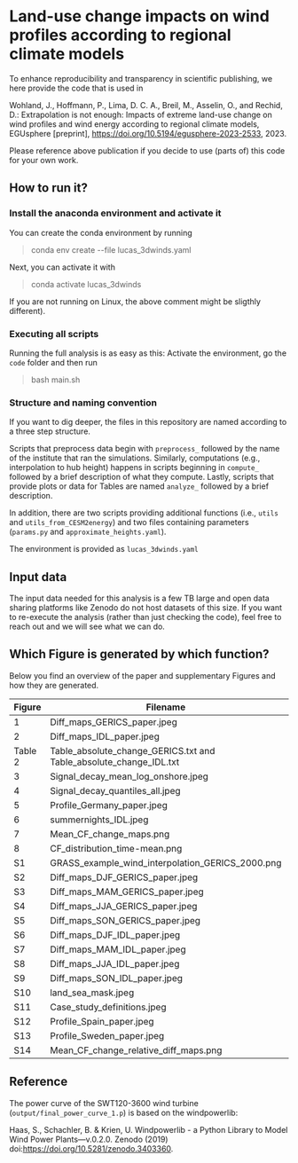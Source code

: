 # Land-use change impacts on wind profiles according to regional climate models

To enhance reproducibility and transparency in scientific publishing, we here provide the code that is used in 

Wohland, J., Hoffmann, P., Lima, D. C. A., Breil, M., Asselin, O., and Rechid, D.: Extrapolation is not enough: Impacts of extreme land-use change on wind profiles and wind energy according to regional climate models, EGUsphere [preprint], https://doi.org/10.5194/egusphere-2023-2533, 2023.

Please reference above  publication if you decide to use (parts of) this code for your own work.

## How to run it?

### Install the anaconda environment and activate it

You can create the conda environment by running

> conda env create --file lucas_3dwinds.yaml

Next, you can activate it with

> conda activate lucas_3dwinds

If you are not running on Linux, the above comment might be sligthly different).

### Executing all scripts
Running the full analysis is as easy as this: Activate the environment, go the `code` folder and then run

> bash main.sh

### Structure and naming convention

If you want to dig deeper, the files in this repository  are named according to a three step structure. 

Scripts that preprocess data begin with `preprocess_` followed by the name of the institute that ran the simulations. 
Similarly, computations (e.g., interpolation to hub height) happens in scripts beginning in `compute_` followed by a brief description of what they compute.
Lastly, scripts that provide plots or data for Tables are named `analyze_` followed by a brief description. 

In addition, there are two scripts providing additional functions (i.e., `utils` and `utils_from_CESM2energy`) and two 
files containing parameters (`params.py` and `approximate_heights.yaml`).

The environment is provided as `lucas_3dwinds.yaml`


## Input data
The input data needed for this analysis is a few TB large and open data sharing platforms 
like Zenodo do not host datasets of this size. If you want to re-execute the analysis 
(rather than just checking the code), feel free to reach out and we will see what we can do.

## Which Figure is generated by which function?

Below you find an overview of the paper and supplementary Figures and how they are generated. 

| Figure	| Filename	| Generating function |
| -----	| -----	| ----- |
| 1	| Diff_maps_GERICS_paper.jpeg	| analyze_monthly_means.plot_maps_per_height_paper()|
|2 |	Diff_maps_IDL_paper.jpeg |	analyze_monthly_means.plot_maps_per_height_paper()
|Table 2 |	Table_absolute_change_GERICS.txt and Table_absolute_change_IDL.txt	|analyze_monthly_means.stats_per_height()
|3|	Signal_decay_mean_log_onshore.jpeg |	analyze_monthly_means.plot_signal_decay_mean_log()
|4|	Signal_decay_quantiles_all.jpeg	|analyze_monthly_means.plot_decay_quantiles_all()
|5|	Profile_Germany_paper.jpeg	|analyze_subdaily.plot_profile_subdaily()
|6|	summernights_IDL.jpeg	|analyze_summernights_IDL.py
|7|	Mean_CF_change_maps.png	|analyze_generation.plot_mean_maps()
|8|	CF_distribution_time-mean.png	|analyze_generation.plot_mean_histograms()
|S1|	GRASS_example_wind_interpolation_GERICS_2000.png	|compute_hub_height.plot_illustration_location()
|S2	|Diff_maps_DJF_GERICS_paper.jpeg	|analyze_monthly_means.plot_maps_per_height_paper()
|S3|	Diff_maps_MAM_GERICS_paper.jpeg	|analyze_monthly_means.plot_maps_per_height_paper()
|S4|	Diff_maps_JJA_GERICS_paper.jpeg	|analyze_monthly_means.plot_maps_per_height_paper()
|S5|	Diff_maps_SON_GERICS_paper.jpeg	|analyze_monthly_means.plot_maps_per_height_paper()
|S6|	Diff_maps_DJF_IDL_paper.jpeg	|analyze_monthly_means.plot_maps_per_height_paper()
|S7|	Diff_maps_MAM_IDL_paper.jpeg	|analyze_monthly_means.plot_maps_per_height_paper()
|S8|	Diff_maps_JJA_IDL_paper.jpeg	|analyze_monthly_means.plot_maps_per_height_paper()
|S9|	Diff_maps_SON_IDL_paper.jpeg	|analyze_monthly_means.plot_maps_per_height_paper()
|S10|	land_sea_mask.jpeg	|utils.compute_land_sea_mask()
|S11|	Case_study_definitions.jpeg	|analyze_subdaily.plot_focus_areas()
|S12|	Profile_Spain_paper.jpeg	|analyze_subdaily.plot_profile_subdaily()
|S13|	Profile_Sweden_paper.jpeg	|analyze_subdaily.plot_profile_subdaily()
|S14|	Mean_CF_change_relative_diff_maps.png	|analyze_generation.plot_relative_change()

## Reference

The power curve of the SWT120-3600 wind turbine (`output/final_power_curve_1.p`) is based on the windpowerlib:

Haas, S., Schachler, B. & Krien, U. Windpowerlib - a Python Library to Model Wind Power Plants—v.0.2.0. Zenodo (2019) doi:https://doi.org/10.5281/zenodo.3403360.
